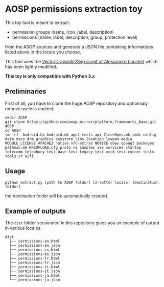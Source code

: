 # AOSP permissions extraction toy
This toy tool is meant to extract:
* permission groups (name, icon, label, description)
* permissions (name, label, description, group, protection level)

from the ASOP sources and generate a JSON file containing informations listed above in the locale you choose. 

This tool uses the [VectorDrawable2Svg script of Alessandro Lucchet](https://gitlab.com/Hyperion777/VectorDrawable2Svg) which has been lightly modified.

**This toy is only compatible with Python 3.x**

## Preliminaries
First of all, you have to clone the huge AOSP repository and optionnaly remove useless content:
```
mkdir AOSP
git clone https://github.com/aosp-mirror/platform_frameworks_base.git AOSP
cd AOSP
rm -rf  Android.bp Android.mk apct-tests api CleanSpec.mk cmds config data docs drm graphics keystore libs location lowpan media MODULE_LICENSE_APACHE2 native nfc-extras NOTICE obex opengl packages pathmap.mk PREUPLOAD.cfg proto rs samples sax services startop telecomm telephony test-base test-legacy test-mock test-runner tests tools vr wifi
```

## Usage
```
python extract.py [path to AOSP folder] [2-letter locale] [destination folder]
```
the destination folder will be automatically created.

## Example of outputs
The `dist` folder versionned in this repository gives you an example of output in various locales.
```
dist
  ├── permissions-en.html
  ├── permissions-en.json
  ├── permissions-es.html
  ├── permissions-es.json
  ├── permissions-fr.html
  ├── permissions-fr.json
  ├── permissions-it.html
  ├── permissions-it.json
  ├── permissions-ja.html
  └── permissions-ja.json
```
